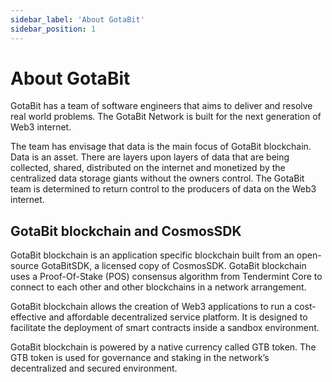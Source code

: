 ```yaml
---
sidebar_label: 'About GotaBit'
sidebar_position: 1
---
```


# About GotaBit
GotaBit has a team of software engineers that aims to deliver and resolve real world problems. The GotaBit Network is built for the next generation of Web3 internet.

The team has envisage that data is the main focus of GotaBit blockchain. Data is an asset. There are layers upon layers of data that are being collected, shared, distributed on the internet and monetized by the centralized data storage giants without the owners control. The GotaBit team is determined to return control to the producers of data on the Web3 internet.


##	GotaBit blockchain and CosmosSDK

GotaBit blockchain is an application specific blockchain built from an open-source GotaBitSDK, a licensed copy of CosmosSDK. GotaBit blockchain uses a Proof-Of-Stake (POS) consensus algorithm from Tendermint Core to connect to each other and other blockchains in a network arrangement.

GotaBit blockchain allows the creation of Web3 applications to run a cost-effective and affordable decentralized service platform. It is designed to facilitate the deployment of smart contracts inside a sandbox environment. 

GotaBit blockchain is powered by a native currency called GTB token. The GTB token is used for governance and staking in the network’s decentralized and secured environment.
